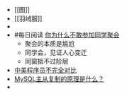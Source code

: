 - [[图]]
- [[羽绒服]]
-
- #每日阅读 [你为什么不敢参加同学聚会](https://mp.weixin.qq.com/s?__biz=MzIwNzM2MjA4OA==&mid=2247548235&idx=1&sn=f87469d6516c5f43871959911085518f&chksm=9711fc0ca066751ae038594ed2c947acc3299fa8dbb4ec9240c9e7a8925e79da04e132b2cd94#rd)
	- 聚会的本质是尴尬
	- 同学会，见证人心变迁
	- 同窗抵不过阶层
- [中美程序员不完全对比](https://mp.weixin.qq.com/s?__biz=MzIxMjE5MTE1Nw==&mid=2653238373&idx=2&sn=ed13fd54597e215d4bb3c3989ebd9289&chksm=8c9846bfbbefcfa9bbdef0f92e07fec2ed6deaf4607bba01b69d098b3ce072d1d2b1442f0316#rd)
- [MySQL主从复制的原理是什么？](https://www.cxyxiaowu.com/21151.html)
-